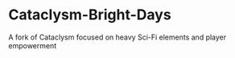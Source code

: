# Cataclysm-Bright-Days
A fork of Cataclysm focused on heavy Sci-Fi elements and player empowerment
